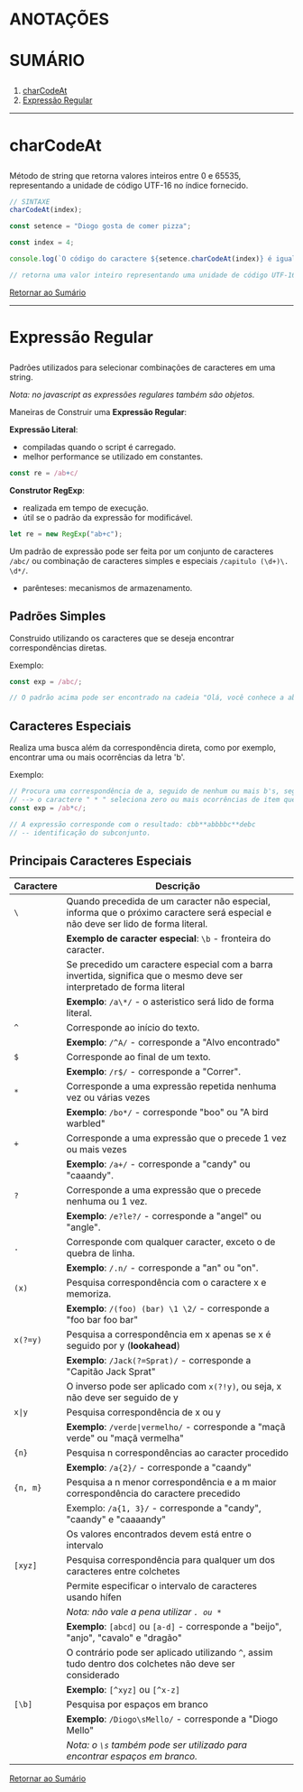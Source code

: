 # ANOTAÇÕES

# <p id="sumario">SUMÁRIO</p>

1. <a href="#char-code-at">charCodeAt</a>
2. <a href="#expressao-regular">Expressão Regular</a>

---

# <p id="char-code-at">charCodeAt</p>

Método de string que retorna valores inteiros entre 0 e 65535, representando a unidade de código UTF-16 no índice fornecido.

```javascript
// SINTAXE
charCodeAt(index);
```

```javascript
const setence = "Diogo gosta de comer pizza";

const index = 4;

console.log(`O código do caractere ${setence.charCodeAt(index)} é igual ${setence.charAt(index)}`)

// retorna uma valor inteiro representando uma unidade de código UTF-16 no especificado index.
```

<a href="#sumario">Retornar ao Sumário</a>

---

# <p id="expressao-regular">Expressão Regular</p>

Padrões utilizados para selecionar combinações de caracteres em uma string.

_Nota: no javascript as expressões regulares também são objetos._

Maneiras de Construir uma **Expressão Regular**:

**Expressão Literal**:
- compiladas quando o script é carregado.
- melhor performance se utilizado em constantes.

```javascript
const re = /ab+c/
```

**Construtor RegExp**:
- realizada em tempo de execução.
- útil se o padrão da expressão for modificável.

```javascript
let re = new RegExp("ab+c");
```

Um padrão de expressão pode ser feita por um conjunto de caracteres `/abc/` ou combinação de caracteres simples e especiais `/capitulo (\d+)\. \d*/`.
- parênteses: mecanismos de armazenamento.

## Padrões Simples

Construido utilizando os caracteres que se deseja encontrar correspondências diretas.

Exemplo:
```javascript
const exp = /abc/;

// O padrão acima pode ser encontrado na cadeia "Olá, você conhece a abc" ou "Os mais recentes aviões evoluiram do slabcraft"
```

## Caracteres Especiais

Realiza uma busca além da correspondência direta, como por exemplo, encontrar uma ou mais ocorrências da letra 'b'.

Exemplo:
```javascript
// Procura uma correspondência de a, seguido de nenhum ou mais b's, seguido de c.
// --> o caractere " * " seleciona zero ou mais ocorrências de item que o procede.
const exp = /ab*c/;

// A expressão corresponde com o resultado: cbb**abbbbc**debc
// -- identificação do subconjunto.
```

## Principais Caracteres Especiais

| Caractere | Descrição |
|-----------|-----------|
|    `\`    | Quando precedida de um caracter não especial, informa que o próximo caractere será especial e não deve ser lido de forma literal. |
|           | **Exemplo de caracter especial**: `\b` - fronteira do caracter. |
|           | Se precedido um caractere especial com a barra invertida, significa que o mesmo deve ser interpretado de forma literal |
|           | **Exemplo**: `/a\*/` - o asteristico será lido de forma literal. |
|    `^`    | Corresponde ao início do texto. |
|           | **Exemplo**: `/^A/` - corresponde a "Alvo encontrado" |
|    `$`    | Corresponde ao final de um texto. |
|           | **Exemplo**: `/r$/` - corresponde a "Correr". |
|    `*`    | Corresponde a uma expressão repetida nenhuma vez ou várias vezes |
|           | **Exemplo**: `/bo*/` - corresponde "boo" ou "A bird warbled" |
|    `+`    | Corresponde a uma expressão que o precede 1 vez ou mais vezes |
|           | **Exemplo**: `/a+/` - corresponde a "candy" ou "caaandy". |
|    `?`    | Corresponde a uma expressão que o precede nenhuma ou 1 vez. |
|           | **Exemplo**: `/e?le?/` - corresponde a "angel" ou "angle". |
|    `.`    | Corresponde com qualquer caracter, exceto o de quebra de linha. |
|           | **Exemplo**: `/.n/` - corresponde a "an" ou "on". |
|   `(x)`   | Pesquisa correspondência com o caractere x e memoriza.
|           | **Exemplo**: `/(foo) (bar) \1 \2/` - corresponde a "foo bar foo bar" |
|  `x(?=y)` | Pesquisa a correspondência em x apenas se x é seguido por y (**lookahead**) |
|           | **Exemplo**: `/Jack(?=Sprat)/` - corresponde a "Capitão Jack Sprat" |
|           | O inverso pode ser aplicado com `x(?!y)`, ou seja, x não deve ser seguido de y |
|   `x\|y`  | Pesquisa correspondência de x ou y |
|           | **Exemplo**: `/verde\|vermelho/` - corresponde a "maçã verde" ou "maçã vermelha" |
|   `{n}`   | Pesquisa n correspondências ao caracter procedido |
|           | **Exemplo**: `/a{2}/` - corresponde a "caandy" |
|  `{n, m}` | Pesquisa a n menor correspondência e a m maior correspondência do caractere precedido |
|           | Exemplo: `/a{1, 3}/` - corresponde a "candy", "caandy" e "caaaandy" |
|           | Os valores encontrados devem está entre o intervalo |
|  `[xyz]`  | Pesquisa correspondência para qualquer um dos caracteres entre colchetes |
|           | Permite especificar o intervalo de caracteres usando hífen |
|           | _Nota: não vale a pena utilizar `. ou *`_ |
|           | **Exemplo**: `[abcd]` ou `[a-d]` - corresponde a "beijo", "anjo", "cavalo" e "dragão" |
|           | O contrário pode ser aplicado utilizando `^`, assim tudo dentro dos colchetes não deve ser considerado |
|           | **Exemplo**: `[^xyz]` ou `[^x-z]` |
|  `[\b]`   | Pesquisa por espaços em branco |
|           | **Exemplo**: `/Diogo\sMello/` - corresponde a "Diogo Mello" |
|           | _Nota: o `\s` também pode ser utilizado para encontrar espaços em branco._ |
<a href="#sumario">Retornar ao Sumário</a>